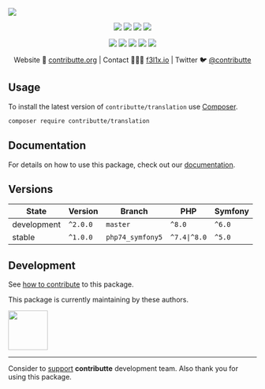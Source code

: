 ![](https://heatbadger.now.sh/github/readme/contributte/translation/)

<p align=center>
    <a href="https://github.com/contributte/translation/actions"><img src="https://badgen.net/github/checks/contributte/translation"></a>
    <a href="https://coveralls.io/r/contributte/translation"><img src="https://badgen.net/coveralls/c/github/contributte/translation"></a>
    <a href="https://packagist.org/packages/contributte/translation"><img src="https://badgen.net/packagist/dm/contributte/translation"></a>
    <a href="https://packagist.org/packages/contributte/translation"><img src="https://badgen.net/packagist/v/contributte/translation"></a>
</p>
<p align=center>
    <a href="https://packagist.org/packages/contributte/translation"><img src="https://badgen.net/packagist/php/contributte/translation"></a>
    <a href="https://github.com/contributte/translation"><img src="https://badgen.net/github/license/contributte/translation"></a>
    <a href="https://bit.ly/ctteg"><img src="https://badgen.net/badge/support/gitter/cyan"></a>
    <a href="https://bit.ly/cttfo"><img src="https://badgen.net/badge/support/forum/yellow"></a>
    <a href="https://contributte.org/partners.html"><img src="https://badgen.net/badge/sponsor/donations/F96854"></a>
</p>

<p align=center>
    Website 🚀 <a href="https://contributte.org">contributte.org</a> | Contact 👨🏻‍💻 <a href="https://f3l1x.io">f3l1x.io</a> | Twitter 🐦 <a href="https://twitter.com/contributte">@contributte</a>
</p>

## Usage

To install the latest version of `contributte/translation` use [Composer](https://getcomposer.org).

```bash
composer require contributte/translation
```
## Documentation

For details on how to use this package, check out our [documentation](.docs).

## Versions
| State       | Version  | Branch           | PHP          | Symfony |
|-------------|----------|------------------|--------------|---------|
| development | `^2.0.0` | `master`         | `^8.0`       | `^6.0`  |
| stable      | `^1.0.0` | `php74_symfony5` | `^7.4\|^8.0` | `^5.0`  |

## Development

See [how to contribute](https://contributte.org/contributing.html) to this package.

This package is currently maintaining by these authors.

<a href="https://github.com/aleswita">
  <img width="80" height="80" src="https://avatars1.githubusercontent.com/u/6991688?s=80&amp;v=3">
</a>

-----

Consider to [support](https://contributte.org/partners.html) **contributte** development team.
Also thank you for using this package.
